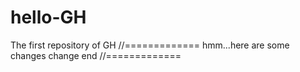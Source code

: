 # hello-GH
The first repository of GH
//=============
hmm...here are some changes
change end
//=============
